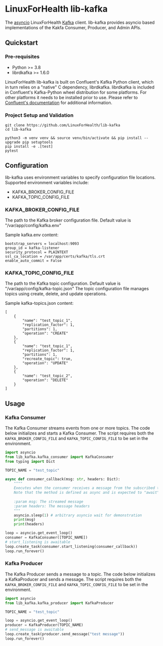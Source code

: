 # LinuxForHealth lib-kafka

The [asyncio](https://docs.python.org/3/library/asyncio.html) LinuxForHealth [Kafka](https://kafka.apache.org/) client. lib-kafka provides asyncio based
implementations of the Kakfa Consumer, Producer, and Admin APIs.

## Quickstart

### Pre-requisites

* Python >= 3.8
* librdkafka >= 1.6.0

LinuxForHealth lib-kafka is built on Confluent's Kafka Python client, which in turn relies on a "native" C dependency, librdkafka.
librdkafka is included in Confluent's Kafka-Python wheel distribution for some platforms. For other platforms it needs to be installed prior to use.
Please refer to [Confluent's documentation](https://github.com/confluentinc/confluent-kafka-python#prerequisites) for additional information.

### Project Setup and Validation
```shell
git clone https://github.com/LinuxForHealth/lib-kafka
cd lib-kafka

python3 -m venv venv && source venv/bin/activate && pip install --upgrade pip setuptools 
pip install -e .[test]
pytest
```

## Configuration

lib-kafka uses environment variables to specify configuration file locations. Supported environment variables include: 

* KAFKA_BROKER_CONFIG_FILE
* KAFKA_TOPIC_CONFIG_FILE

### KAFKA_BROKER_CONFIG_FILE
The path to the Kafka broker configuration file. Default value is "/var/app/config/kafka.env"

Sample kafka.env content:

    bootstrap_servers = localhost:9093
    group_id = kafka-listener
    security_protocol = PLAINTEXT
    ssl_ca_location = /var/app/certs/kafka/tls.crt
    enable_auto_commit = False

### KAFKA_TOPIC_CONFIG_FILE
The path to the Kafka topic configuration. Default value is "/var/app/config/kafka-topic.json"
The topic configuration file manages topics using create, delete, and update operations.

Sample kafka-topics.json content:

    [
        {
            "name": "test_topic_1",
            "replication_factor": 1,
            "partitions": 1,
            "operation": "CREATE"
        },
        {
            "name": "test_topic_1",
            "replication_factor": 1,
            "partitions": 1,
            "recreate_topic": true,
            "operation": "UPDATE"
        },
        {
            "name": "test_topic_2",
            "operation": "DELETE"
        }
    ]

## Usage

### Kafka Consumer
The Kafka Consumer streams events from one or more topics. The code below initializes and starts a Kafka Consumer.
The script requires both the `KAFKA_BROKER_CONFIG_FILE` and `KAFKA_TOPIC_CONFIG_FILE` to be set in the environment.  

```python
import asyncio
from lib_kafka.kafka_consumer import KafkaConsumer
from typing import Dict

TOPIC_NAME = "test_topic"

async def consumer_callback(msg: str, headers: Dict):
    """"
    Executes when the consumer receives a message from the subscribed topic.
    Note that the method is defined as async and is expected to "await" on I/O
    
    :param msg: The streamed message
    :param headers: The message headers 
    """
    asyncio.sleep(1) # arbitrary asyncio wait for demonstration
    print(msg)
    print(headers)

loop = asyncio.get_event_loop()
consumer = KafkaConsumer([TOPIC_NAME])
# start_listening is awaitable
loop.create_task(consumer.start_listening(consumer_callback))
loop.run_forever()
```

### Kafka Producer
The Kafka Producer sends a message to a topic. The code below initializes a KafkaProducer and sends a message. 
The script requires both the `KAFKA_BROKER_CONFIG_FILE` and `KAFKA_TOPIC_CONFIG_FILE` to be set in the environment.  

```python
import asyncio
from lib_kafka.kafka_producer import KafkaProducer

TOPIC_NAME = "test_topic"

loop = asyncio.get_event_loop()
producer = KafkaProducer(TOPIC_NAME)
# send_message is awaitable
loop.create_task(producer.send_message("test message"))
loop.run_forever()
```
